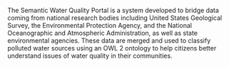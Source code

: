 The Semantic Water Quality Portal is a system developed to bridge data coming from national research bodies including United States Geological Survey, the Environmental Protection Agency, and the National Oceanographic and Atmospheric Administration, as well as state environmental agencies. These data are merged and used to classify polluted water sources using an OWL 2 ontology to help citizens better understand issues of water quality in their communities.
